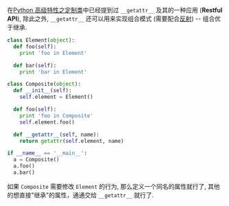 在[Python 高级特性之定制类](http://www.smallcpp.cn/python-gao-ji-te-xing-zhi-ding-zhi-lei.html#9595getattr9595)中已经提到过 `__getattr__` 及其的一种应用 (**Restful API**), 除此之外, `__getattr__` 还可以用来实现组合模式 (需要配合[反射](http://www.smallcpp.cn/51-python-fan-she-zi-sheng.html)) -- 组合优于继承.

```python
class Element(object):
  def foo(self):
    print 'foo in Element'

  def bar(self):
    print 'bar in Element'

class Composite(object):
  def __init__(self):
    self.element = Element()

  def foo(self):
    print 'foo in Composite'
    self.element.foo()

  def __getattr__(self, name):
    return getattr(self.element, name)

if __name__ == '__main__':
  a = Composite()
  a.foo()
  a.bar()
```

如果 `Composite` 需要修改 `Element` 的行为, 那么定义一个同名的属性就行了, 其他的想直接"继承"的属性，通通交给 `__getattr__` 就行了.
